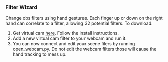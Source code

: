 ### Filter Wizard

Change obs filters using hand gestures. Each finger up or down on the right hand can correlate to a filter, allowing 32 potential filters. To download:

1. Get virtual cam [here](https://github.com/miaulightouch/obs-virtual-cam). Follow the install instructions.
2. Add a new virtual cam filter to your webcam and run it.
3. You can now connect and edit your scene filers by running open_webcam.py. Do not edit the webcam filters those will cause the hand tracking to mess up.